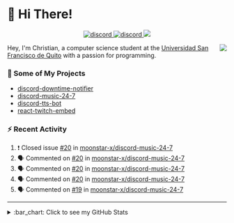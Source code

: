 # :wave: Hi There!

<p align="center">
  <a href="https://discord.gg/mhj3Zsv">
    <img alt="discord" src="https://img.shields.io/discord/730998659008823296.svg?label=&logo=discord&logoColor=ffffff&color=7389D8&labelColor=6A7EC2"/>
  </a>
  <a href="https://twitter.com/moonstar_x99">
    <img alt="discord" src="https://img.shields.io/twitter/follow/moonstar_x99?label=Follow%20Me%21&style=social"/>
  </a>
  <a href="https://badges.pufler.dev">
    <img src="https://badges.pufler.dev/visits/moonstar-x/moonstar-x?style=flat&logo=github">
  </a>
</p>

<img align="right" src="https://media.tenor.com/images/cb8fb20986aac7eef75c8ce6bc3997c0/tenor.gif" />

Hey, I'm Christian, a computer science student at the [Universidad San Francisco de Quito](http://www.usfq.edu.ec/Paginas/Inicio.aspx) with a passion for programming.

### :rocket: Some of My Projects

* [discord-downtime-notifier](https://github.com/moonstar-x/discord-downtime-notifier)
* [discord-music-24-7](https://github.com/moonstar-x/discord-music-24-7)
* [discord-tts-bot](https://github.com/moonstar-x/discord-tts-bot)
* [react-twitch-embed](https://github.com/moonstar-x/react-twitch-embed)

### :zap: Recent Activity

<!--START_SECTION:activity-->
1. ❗️ Closed issue [#20](https://github.com/moonstar-x/discord-music-24-7/issues/20) in [moonstar-x/discord-music-24-7](https://github.com/moonstar-x/discord-music-24-7)
2. 🗣 Commented on [#20](https://github.com/moonstar-x/discord-music-24-7/issues/20) in [moonstar-x/discord-music-24-7](https://github.com/moonstar-x/discord-music-24-7)
3. 🗣 Commented on [#20](https://github.com/moonstar-x/discord-music-24-7/issues/20) in [moonstar-x/discord-music-24-7](https://github.com/moonstar-x/discord-music-24-7)
4. 🗣 Commented on [#20](https://github.com/moonstar-x/discord-music-24-7/issues/20) in [moonstar-x/discord-music-24-7](https://github.com/moonstar-x/discord-music-24-7)
5. 🗣 Commented on [#19](https://github.com/moonstar-x/discord-music-24-7/issues/19) in [moonstar-x/discord-music-24-7](https://github.com/moonstar-x/discord-music-24-7)
<!--END_SECTION:activity-->

---

<details>
  <summary>
    :bar_chart: Click to see my GitHub Stats
  </summary>
  <p align="center">
    <br>
    <img alt="GitHub Stats" src="https://github-readme-stats.vercel.app/api?username=moonstar-x&count_private=true&show_icons=true&theme=dracula" />
    <br>
    <img alt="GitHub Top Languages" src="https://github-readme-stats.vercel.app/api/top-langs/?username=moonstar-x&layout=compact&theme=dracula" />
  </p>
</details>
